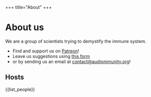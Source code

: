 +++
title="About"
+++
# About us

We are a group of scientists trying to demystify the immune system.

- Find and support us on [Patreon](https://patreon.com/audiommunity)!
- Leave us suggestions using [this form](https://baserow.io/form/SozxoTSeyYQFA4erF7upk-IBVQUIhOHAF-_4nzGqH6Y)
- or by sending us an email at [contact@audiommunity.org](mailto:contact@audiommunity.org)!

## Hosts

{{list_people}}


